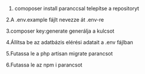 1. comoposer install paranccsal telepítse a repositoryt

2.A .env.example fájlt nevezze át .env-re

3.composer key:generate generálja a kulcsot

4.Állítsa be az adatbázis elérési adatait a .env fájlban

5.Futassa le a php artisan migrate parancsot

6.Futassa le az npm i parancsot